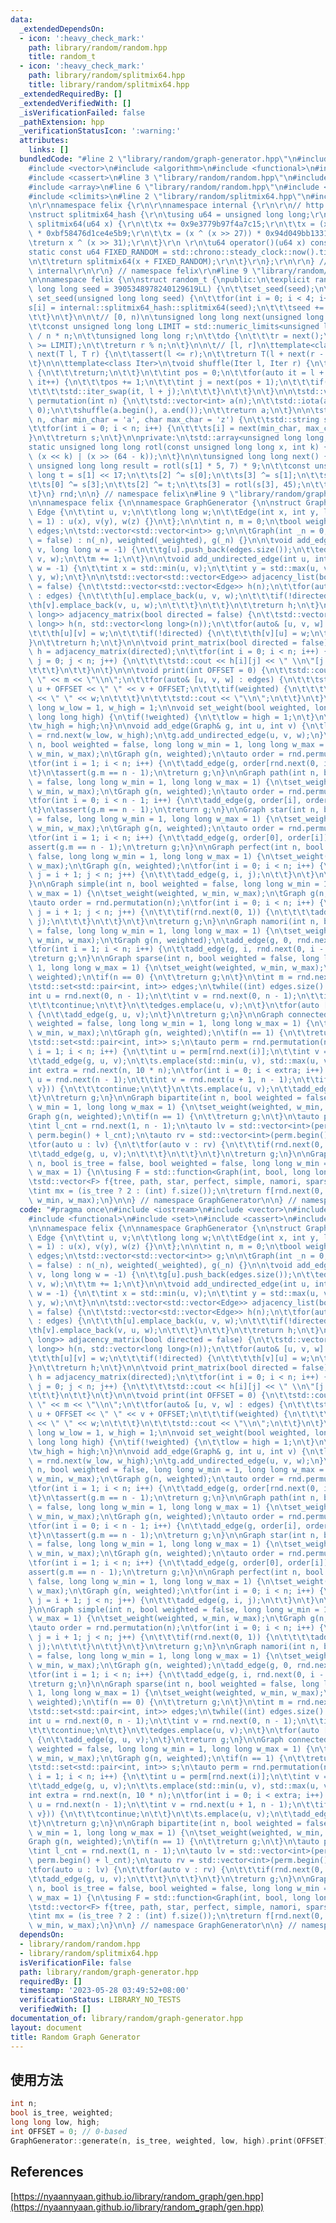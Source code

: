 ```yaml
---
data:
  _extendedDependsOn:
  - icon: ':heavy_check_mark:'
    path: library/random/random.hpp
    title: random_t
  - icon: ':heavy_check_mark:'
    path: library/random/splitmix64.hpp
    title: library/random/splitmix64.hpp
  _extendedRequiredBy: []
  _extendedVerifiedWith: []
  _isVerificationFailed: false
  _pathExtension: hpp
  _verificationStatusIcon: ':warning:'
  attributes:
    links: []
  bundledCode: "#line 2 \"library/random/graph-generator.hpp\"\n#include <iostream>\n\
    #include <vector>\n#include <algorithm>\n#include <functional>\n#include <set>\n\
    #include <cassert>\n#line 3 \"library/random/random.hpp\"\n#include <cstring>\n\
    #include <array>\n#line 6 \"library/random/random.hpp\"\n#include <numeric>\n\
    #include <climits>\n#line 2 \"library/random/splitmix64.hpp\"\n#include <chrono>\r\
    \n\r\nnamespace felix {\r\n\r\nnamespace internal {\r\n\r\n// http://xoshiro.di.unimi.it/splitmix64.c\r\
    \nstruct splitmix64_hash {\r\n\tusing u64 = unsigned long long;\r\n\tstatic u64\
    \ splitmix64(u64 x) {\r\n\t\tx += 0x9e3779b97f4a7c15;\r\n\t\tx = (x ^ (x >> 30))\
    \ * 0xbf58476d1ce4e5b9;\r\n\t\tx = (x ^ (x >> 27)) * 0x94d049bb133111eb;\r\n\t\
    \treturn x ^ (x >> 31);\r\n\t}\r\n \r\n\tu64 operator()(u64 x) const {\r\n\t\t\
    static const u64 FIXED_RANDOM = std::chrono::steady_clock::now().time_since_epoch().count();\r\
    \n\t\treturn splitmix64(x + FIXED_RANDOM);\r\n\t}\r\n};\r\n\r\n} // namespace\
    \ internal\r\n\r\n} // namespace felix\r\n#line 9 \"library/random/random.hpp\"\
    \n\nnamespace felix {\n\nstruct random_t {\npublic:\n\texplicit random_t(unsigned\
    \ long long seed = 3905348978240129619LL) {\n\t\tset_seed(seed);\n\t}\n\n\tvoid\
    \ set_seed(unsigned long long seed) {\n\t\tfor(int i = 0; i < 4; i++) {\n\t\t\t\
    s[i] = internal::splitmix64_hash::splitmix64(seed);\n\t\t\tseed += 0x9e3779b97f4a7c15;\n\
    \t\t}\n\t}\n\n\t// [0, n)\n\tunsigned long long next(unsigned long long n) {\n\
    \t\tconst unsigned long long LIMIT = std::numeric_limits<unsigned long long>::max()\
    \ / n * n;\n\t\tunsigned long long r;\n\t\tdo {\n\t\t\tr = next();\n\t\t} while(r\
    \ >= LIMIT);\n\t\treturn r % n;\n\t}\n\n\t// [l, r]\n\ttemplate<class T>\n\tT\
    \ next(T l, T r) {\n\t\tassert(l <= r);\n\t\treturn T(l + next(r - l + 1ULL));\n\
    \t}\n\n\ttemplate<class Iter>\n\tvoid shuffle(Iter l, Iter r) {\n\t\tif(l == r)\
    \ {\n\t\t\treturn;\n\t\t}\n\t\tint pos = 0;\n\t\tfor(auto it = l + 1; it != r;\
    \ it++) {\n\t\t\tpos += 1;\n\t\t\tint j = next(pos + 1);\n\t\t\tif(j != pos) {\n\
    \t\t\t\tstd::iter_swap(it, l + j);\n\t\t\t}\n\t\t}\n\t}\n\n\tstd::vector<int>\
    \ permutation(int n) {\n\t\tstd::vector<int> a(n);\n\t\tstd::iota(a.begin(), a.end(),\
    \ 0);\n\t\tshuffle(a.begin(), a.end());\n\t\treturn a;\n\t}\n\n\tstd::string string(int\
    \ n, char min_char = 'a', char max_char = 'z') {\n\t\tstd::string s(n, '_');\n\
    \t\tfor(int i = 0; i < n; i++) {\n\t\t\ts[i] = next(min_char, max_char);\n\t\t\
    }\n\t\treturn s;\n\t}\n\nprivate:\n\tstd::array<unsigned long long, 4> s;\n\n\t\
    static unsigned long long rotl(const unsigned long long x, int k) {\n\t\treturn\
    \ (x << k) | (x >> (64 - k));\n\t}\n\n\tunsigned long long next() {\n\t\tconst\
    \ unsigned long long result = rotl(s[1] * 5, 7) * 9;\n\t\tconst unsigned long\
    \ long t = s[1] << 17;\n\t\ts[2] ^= s[0];\n\t\ts[3] ^= s[1];\n\t\ts[1] ^= s[2];\n\
    \t\ts[0] ^= s[3];\n\t\ts[2] ^= t;\n\t\ts[3] = rotl(s[3], 45);\n\t\treturn result;\n\
    \t}\n} rnd;\n\n} // namespace felix\n#line 9 \"library/random/graph-generator.hpp\"\
    \n\nnamespace felix {\n\nnamespace GraphGenerator {\n\nstruct Graph {\n\tstruct\
    \ Edge {\n\t\tint u, v;\n\t\tlong long w;\n\t\tEdge(int x, int y, long long z\
    \ = 1) : u(x), v(y), w(z) {}\n\t};\n\n\tint n, m = 0;\n\tbool weighted;\n\tstd::vector<Edge>\
    \ edges;\n\tstd::vector<std::vector<int>> g;\n\n\tGraph(int _n = 0, bool _weighted\
    \ = false) : n(_n), weighted(_weighted), g(_n) {}\n\n\tvoid add_edge(int u, int\
    \ v, long long w = -1) {\n\t\tg[u].push_back(edges.size());\n\t\tedges.emplace_back(u,\
    \ v, w);\n\t\tm += 1;\n\t}\n\n\tvoid add_undirected_edge(int u, int v, long long\
    \ w = -1) {\n\t\tint x = std::min(u, v);\n\t\tint y = std::max(u, v);\n\t\tadd_edge(x,\
    \ y, w);\n\t}\n\n\tstd::vector<std::vector<Edge>> adjacency_list(bool directed\
    \ = false) {\n\t\tstd::vector<std::vector<Edge>> h(n);\n\t\tfor(auto& [u, v, w]\
    \ : edges) {\n\t\t\th[u].emplace_back(u, v, w);\n\t\t\tif(!directed) {\n\t\t\t\
    \th[v].emplace_back(v, u, w);\n\t\t\t}\n\t\t}\n\t\treturn h;\n\t}\n\n\tstd::vector<std::vector<long\
    \ long>> adjacency_matrix(bool directed = false) {\n\t\tstd::vector<std::vector<long\
    \ long>> h(n, std::vector<long long>(n));\n\t\tfor(auto& [u, v, w] : edges) {\n\
    \t\t\th[u][v] = w;\n\t\t\tif(!directed) {\n\t\t\t\th[v][u] = w;\n\t\t\t}\n\t\t\
    }\n\t\treturn h;\n\t}\n\n\tvoid print_matrix(bool directed = false) {\n\t\tauto\
    \ h = adjacency_matrix(directed);\n\t\tfor(int i = 0; i < n; i++) {\n\t\t\tfor(int\
    \ j = 0; j < n; j++) {\n\t\t\t\tstd::cout << h[i][j] << \" \\n\"[j == n - 1];\n\
    \t\t\t}\n\t\t}\n\t}\n\n\tvoid print(int OFFSET = 0) {\n\t\tstd::cout << n << \"\
    \ \" << m << \"\\n\";\n\t\tfor(auto& [u, v, w] : edges) {\n\t\t\tstd::cout <<\
    \ u + OFFSET << \" \" << v + OFFSET;\n\t\t\tif(weighted) {\n\t\t\t\tstd::cout\
    \ << \" \" << w;\n\t\t\t}\n\t\t\tstd::cout << \"\\n\";\n\t\t}\n\t}\n};\n\nlong\
    \ long w_low = 1, w_high = 1;\n\nvoid set_weight(bool weighted, long long low,\
    \ long long high) {\n\tif(!weighted) {\n\t\tlow = high = 1;\n\t}\n\tw_low = low;\n\
    \tw_high = high;\n}\n\nvoid add_edge(Graph& g, int u, int v) {\n\tlong long w\
    \ = rnd.next(w_low, w_high);\n\tg.add_undirected_edge(u, v, w);\n}\n\nGraph tree(int\
    \ n, bool weighted = false, long long w_min = 1, long long w_max = 1) {\n\tset_weight(weighted,\
    \ w_min, w_max);\n\tGraph g(n, weighted);\n\tauto order = rnd.permutation(n);\n\
    \tfor(int i = 1; i < n; i++) {\n\t\tadd_edge(g, order[rnd.next(0, i - 1)], order[i]);\n\
    \t}\n\tassert(g.m == n - 1);\n\treturn g;\n}\n\nGraph path(int n, bool weighted\
    \ = false, long long w_min = 1, long long w_max = 1) {\n\tset_weight(weighted,\
    \ w_min, w_max);\n\tGraph g(n, weighted);\n\tauto order = rnd.permutation(n);\n\
    \tfor(int i = 0; i < n - 1; i++) {\n\t\tadd_edge(g, order[i], order[i + 1]);\n\
    \t}\n\tassert(g.m == n - 1);\n\treturn g;\n}\n\nGraph star(int n, bool weighted\
    \ = false, long long w_min = 1, long long w_max = 1) {\n\tset_weight(weighted,\
    \ w_min, w_max);\n\tGraph g(n, weighted);\n\tauto order = rnd.permutation(n);\n\
    \tfor(int i = 1; i < n; i++) {\n\t\tadd_edge(g, order[0], order[i]);\n\t}\n\t\
    assert(g.m == n - 1);\n\treturn g;\n}\n\nGraph perfect(int n, bool weighted =\
    \ false, long long w_min = 1, long long w_max = 1) {\n\tset_weight(weighted, w_min,\
    \ w_max);\n\tGraph g(n, weighted);\n\tfor(int i = 0; i < n; i++) {\n\t\tfor(int\
    \ j = i + 1; j < n; j++) {\n\t\t\tadd_edge(g, i, j);\n\t\t}\n\t}\n\treturn g;\n\
    }\n\nGraph simple(int n, bool weighted = false, long long w_min = 1, long long\
    \ w_max = 1) {\n\tset_weight(weighted, w_min, w_max);\n\tGraph g(n, weighted);\n\
    \tauto order = rnd.permutation(n);\n\tfor(int i = 0; i < n; i++) {\n\t\tfor(int\
    \ j = i + 1; j < n; j++) {\n\t\t\tif(rnd.next(0, 1)) {\n\t\t\t\tadd_edge(g, i,\
    \ j);\n\t\t\t}\n\t\t}\n\t}\n\treturn g;\n}\n\nGraph namori(int n, bool weighted\
    \ = false, long long w_min = 1, long long w_max = 1) {\n\tset_weight(weighted,\
    \ w_min, w_max);\n\tGraph g(n, weighted);\n\tadd_edge(g, 0, rnd.next(1, n - 1));\n\
    \tfor(int i = 1; i < n; i++) {\n\t\tadd_edge(g, i, rnd.next(0, i - 1));\n\t}\n\
    \treturn g;\n}\n\nGraph sparse(int n, bool weighted = false, long long w_min =\
    \ 1, long long w_max = 1) {\n\tset_weight(weighted, w_min, w_max);\n\tGraph g(n,\
    \ weighted);\n\tif(n == 0) {\n\t\treturn g;\n\t}\n\tint m = rnd.next(0, n - 1);\n\
    \tstd::set<std::pair<int, int>> edges;\n\twhile((int) edges.size() < m) {\n\t\t\
    int u = rnd.next(0, n - 1);\n\t\tint v = rnd.next(0, n - 1);\n\t\tif(u >= v) {\n\
    \t\t\tcontinue;\n\t\t}\n\t\tedges.emplace(u, v);\n\t}\n\tfor(auto [u, v] : edges)\
    \ {\n\t\tadd_edge(g, u, v);\n\t}\n\treturn g;\n}\n\nGraph connected(int n, bool\
    \ weighted = false, long long w_min = 1, long long w_max = 1) {\n\tset_weight(weighted,\
    \ w_min, w_max);\n\tGraph g(n, weighted);\n\tif(n == 1) {\n\t\treturn g;\n\t}\n\
    \tstd::set<std::pair<int, int>> s;\n\tauto perm = rnd.permutation(n);\n\tfor(int\
    \ i = 1; i < n; i++) {\n\t\tint u = perm[rnd.next(i)];\n\t\tint v = perm[i];\n\
    \t\tadd_edge(g, u, v);\n\t\ts.emplace(std::min(u, v), std::max(u, v));\n\t}\n\t\
    int extra = rnd.next(n, 10 * n);\n\tfor(int i = 0; i < extra; i++) {\n\t\tint\
    \ u = rnd.next(n - 1);\n\t\tint v = rnd.next(u + 1, n - 1);\n\t\tif(s.count({u,\
    \ v})) {\n\t\t\tcontinue;\n\t\t}\n\t\ts.emplace(u, v);\n\t\tadd_edge(g, u, v);\n\
    \t}\n\treturn g;\n}\n\nGraph bipartite(int n, bool weighted = false, long long\
    \ w_min = 1, long long w_max = 1) {\n\tset_weight(weighted, w_min, w_max);\n\t\
    Graph g(n, weighted);\n\tif(n == 1) {\n\t\treturn g;\n\t}\n\tauto perm = rnd.permutation(n);\n\
    \tint l_cnt = rnd.next(1, n - 1);\n\tauto lv = std::vector<int>(perm.begin(),\
    \ perm.begin() + l_cnt);\n\tauto rv = std::vector<int>(perm.begin() + l_cnt, perm.end());\n\
    \tfor(auto u : lv) {\n\t\tfor(auto v : rv) {\n\t\t\tif(rnd.next(0, 1)) {\n\t\t\
    \t\tadd_edge(g, u, v);\n\t\t\t}\n\t\t}\n\t}\n\treturn g;\n}\n\nGraph generate(int\
    \ n, bool is_tree = false, bool weighted = false, long long w_min = 1, long long\
    \ w_max = 1) {\n\tusing F = std::function<Graph(int, bool, long long, long long)>;\n\
    \tstd::vector<F> f{tree, path, star, perfect, simple, namori, sparse, bipartite};\n\
    \tint mx = (is_tree ? 2 : (int) f.size());\n\treturn f[rnd.next(0, mx)](n, weighted,\
    \ w_min, w_max);\n}\n\n} // namespace GraphGenerator\n\n} // namespace felix\n"
  code: "#pragma once\n#include <iostream>\n#include <vector>\n#include <algorithm>\n\
    #include <functional>\n#include <set>\n#include <cassert>\n#include \"random.hpp\"\
    \n\nnamespace felix {\n\nnamespace GraphGenerator {\n\nstruct Graph {\n\tstruct\
    \ Edge {\n\t\tint u, v;\n\t\tlong long w;\n\t\tEdge(int x, int y, long long z\
    \ = 1) : u(x), v(y), w(z) {}\n\t};\n\n\tint n, m = 0;\n\tbool weighted;\n\tstd::vector<Edge>\
    \ edges;\n\tstd::vector<std::vector<int>> g;\n\n\tGraph(int _n = 0, bool _weighted\
    \ = false) : n(_n), weighted(_weighted), g(_n) {}\n\n\tvoid add_edge(int u, int\
    \ v, long long w = -1) {\n\t\tg[u].push_back(edges.size());\n\t\tedges.emplace_back(u,\
    \ v, w);\n\t\tm += 1;\n\t}\n\n\tvoid add_undirected_edge(int u, int v, long long\
    \ w = -1) {\n\t\tint x = std::min(u, v);\n\t\tint y = std::max(u, v);\n\t\tadd_edge(x,\
    \ y, w);\n\t}\n\n\tstd::vector<std::vector<Edge>> adjacency_list(bool directed\
    \ = false) {\n\t\tstd::vector<std::vector<Edge>> h(n);\n\t\tfor(auto& [u, v, w]\
    \ : edges) {\n\t\t\th[u].emplace_back(u, v, w);\n\t\t\tif(!directed) {\n\t\t\t\
    \th[v].emplace_back(v, u, w);\n\t\t\t}\n\t\t}\n\t\treturn h;\n\t}\n\n\tstd::vector<std::vector<long\
    \ long>> adjacency_matrix(bool directed = false) {\n\t\tstd::vector<std::vector<long\
    \ long>> h(n, std::vector<long long>(n));\n\t\tfor(auto& [u, v, w] : edges) {\n\
    \t\t\th[u][v] = w;\n\t\t\tif(!directed) {\n\t\t\t\th[v][u] = w;\n\t\t\t}\n\t\t\
    }\n\t\treturn h;\n\t}\n\n\tvoid print_matrix(bool directed = false) {\n\t\tauto\
    \ h = adjacency_matrix(directed);\n\t\tfor(int i = 0; i < n; i++) {\n\t\t\tfor(int\
    \ j = 0; j < n; j++) {\n\t\t\t\tstd::cout << h[i][j] << \" \\n\"[j == n - 1];\n\
    \t\t\t}\n\t\t}\n\t}\n\n\tvoid print(int OFFSET = 0) {\n\t\tstd::cout << n << \"\
    \ \" << m << \"\\n\";\n\t\tfor(auto& [u, v, w] : edges) {\n\t\t\tstd::cout <<\
    \ u + OFFSET << \" \" << v + OFFSET;\n\t\t\tif(weighted) {\n\t\t\t\tstd::cout\
    \ << \" \" << w;\n\t\t\t}\n\t\t\tstd::cout << \"\\n\";\n\t\t}\n\t}\n};\n\nlong\
    \ long w_low = 1, w_high = 1;\n\nvoid set_weight(bool weighted, long long low,\
    \ long long high) {\n\tif(!weighted) {\n\t\tlow = high = 1;\n\t}\n\tw_low = low;\n\
    \tw_high = high;\n}\n\nvoid add_edge(Graph& g, int u, int v) {\n\tlong long w\
    \ = rnd.next(w_low, w_high);\n\tg.add_undirected_edge(u, v, w);\n}\n\nGraph tree(int\
    \ n, bool weighted = false, long long w_min = 1, long long w_max = 1) {\n\tset_weight(weighted,\
    \ w_min, w_max);\n\tGraph g(n, weighted);\n\tauto order = rnd.permutation(n);\n\
    \tfor(int i = 1; i < n; i++) {\n\t\tadd_edge(g, order[rnd.next(0, i - 1)], order[i]);\n\
    \t}\n\tassert(g.m == n - 1);\n\treturn g;\n}\n\nGraph path(int n, bool weighted\
    \ = false, long long w_min = 1, long long w_max = 1) {\n\tset_weight(weighted,\
    \ w_min, w_max);\n\tGraph g(n, weighted);\n\tauto order = rnd.permutation(n);\n\
    \tfor(int i = 0; i < n - 1; i++) {\n\t\tadd_edge(g, order[i], order[i + 1]);\n\
    \t}\n\tassert(g.m == n - 1);\n\treturn g;\n}\n\nGraph star(int n, bool weighted\
    \ = false, long long w_min = 1, long long w_max = 1) {\n\tset_weight(weighted,\
    \ w_min, w_max);\n\tGraph g(n, weighted);\n\tauto order = rnd.permutation(n);\n\
    \tfor(int i = 1; i < n; i++) {\n\t\tadd_edge(g, order[0], order[i]);\n\t}\n\t\
    assert(g.m == n - 1);\n\treturn g;\n}\n\nGraph perfect(int n, bool weighted =\
    \ false, long long w_min = 1, long long w_max = 1) {\n\tset_weight(weighted, w_min,\
    \ w_max);\n\tGraph g(n, weighted);\n\tfor(int i = 0; i < n; i++) {\n\t\tfor(int\
    \ j = i + 1; j < n; j++) {\n\t\t\tadd_edge(g, i, j);\n\t\t}\n\t}\n\treturn g;\n\
    }\n\nGraph simple(int n, bool weighted = false, long long w_min = 1, long long\
    \ w_max = 1) {\n\tset_weight(weighted, w_min, w_max);\n\tGraph g(n, weighted);\n\
    \tauto order = rnd.permutation(n);\n\tfor(int i = 0; i < n; i++) {\n\t\tfor(int\
    \ j = i + 1; j < n; j++) {\n\t\t\tif(rnd.next(0, 1)) {\n\t\t\t\tadd_edge(g, i,\
    \ j);\n\t\t\t}\n\t\t}\n\t}\n\treturn g;\n}\n\nGraph namori(int n, bool weighted\
    \ = false, long long w_min = 1, long long w_max = 1) {\n\tset_weight(weighted,\
    \ w_min, w_max);\n\tGraph g(n, weighted);\n\tadd_edge(g, 0, rnd.next(1, n - 1));\n\
    \tfor(int i = 1; i < n; i++) {\n\t\tadd_edge(g, i, rnd.next(0, i - 1));\n\t}\n\
    \treturn g;\n}\n\nGraph sparse(int n, bool weighted = false, long long w_min =\
    \ 1, long long w_max = 1) {\n\tset_weight(weighted, w_min, w_max);\n\tGraph g(n,\
    \ weighted);\n\tif(n == 0) {\n\t\treturn g;\n\t}\n\tint m = rnd.next(0, n - 1);\n\
    \tstd::set<std::pair<int, int>> edges;\n\twhile((int) edges.size() < m) {\n\t\t\
    int u = rnd.next(0, n - 1);\n\t\tint v = rnd.next(0, n - 1);\n\t\tif(u >= v) {\n\
    \t\t\tcontinue;\n\t\t}\n\t\tedges.emplace(u, v);\n\t}\n\tfor(auto [u, v] : edges)\
    \ {\n\t\tadd_edge(g, u, v);\n\t}\n\treturn g;\n}\n\nGraph connected(int n, bool\
    \ weighted = false, long long w_min = 1, long long w_max = 1) {\n\tset_weight(weighted,\
    \ w_min, w_max);\n\tGraph g(n, weighted);\n\tif(n == 1) {\n\t\treturn g;\n\t}\n\
    \tstd::set<std::pair<int, int>> s;\n\tauto perm = rnd.permutation(n);\n\tfor(int\
    \ i = 1; i < n; i++) {\n\t\tint u = perm[rnd.next(i)];\n\t\tint v = perm[i];\n\
    \t\tadd_edge(g, u, v);\n\t\ts.emplace(std::min(u, v), std::max(u, v));\n\t}\n\t\
    int extra = rnd.next(n, 10 * n);\n\tfor(int i = 0; i < extra; i++) {\n\t\tint\
    \ u = rnd.next(n - 1);\n\t\tint v = rnd.next(u + 1, n - 1);\n\t\tif(s.count({u,\
    \ v})) {\n\t\t\tcontinue;\n\t\t}\n\t\ts.emplace(u, v);\n\t\tadd_edge(g, u, v);\n\
    \t}\n\treturn g;\n}\n\nGraph bipartite(int n, bool weighted = false, long long\
    \ w_min = 1, long long w_max = 1) {\n\tset_weight(weighted, w_min, w_max);\n\t\
    Graph g(n, weighted);\n\tif(n == 1) {\n\t\treturn g;\n\t}\n\tauto perm = rnd.permutation(n);\n\
    \tint l_cnt = rnd.next(1, n - 1);\n\tauto lv = std::vector<int>(perm.begin(),\
    \ perm.begin() + l_cnt);\n\tauto rv = std::vector<int>(perm.begin() + l_cnt, perm.end());\n\
    \tfor(auto u : lv) {\n\t\tfor(auto v : rv) {\n\t\t\tif(rnd.next(0, 1)) {\n\t\t\
    \t\tadd_edge(g, u, v);\n\t\t\t}\n\t\t}\n\t}\n\treturn g;\n}\n\nGraph generate(int\
    \ n, bool is_tree = false, bool weighted = false, long long w_min = 1, long long\
    \ w_max = 1) {\n\tusing F = std::function<Graph(int, bool, long long, long long)>;\n\
    \tstd::vector<F> f{tree, path, star, perfect, simple, namori, sparse, bipartite};\n\
    \tint mx = (is_tree ? 2 : (int) f.size());\n\treturn f[rnd.next(0, mx)](n, weighted,\
    \ w_min, w_max);\n}\n\n} // namespace GraphGenerator\n\n} // namespace felix\n"
  dependsOn:
  - library/random/random.hpp
  - library/random/splitmix64.hpp
  isVerificationFile: false
  path: library/random/graph-generator.hpp
  requiredBy: []
  timestamp: '2023-05-28 03:49:52+08:00'
  verificationStatus: LIBRARY_NO_TESTS
  verifiedWith: []
documentation_of: library/random/graph-generator.hpp
layout: document
title: Random Graph Generator
---
```


## 使用方法
```cpp
int n;
bool is_tree, weighted;
long long low, high;
int OFFSET = 0; // 0-based
GraphGenerator::generate(n, is_tree, weighted, low, high).print(OFFSET);
```

## References
[https://nyaannyaan.github.io/library/random_graph/gen.hpp](https://nyaannyaan.github.io/library/random_graph/gen.hpp)
